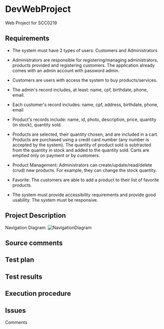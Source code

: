 # DevWebProject

Web Project for SCC0219

## Requirements
 - The system must have 2 types of users: Customers and Administrators
 - Administrators are responsible for registering/managing administrators, products provided and registering customers. The application already comes with an admin account with password admin.
 - Customers are users with access the system to buy products/services.

 - The admin's record includes, at least: name, cpf, birthdate, phone, email.

 - Each customer's record includes: name, cpf, address, birthdate, phone, email

 - Product's records include: name, id, photo, description, price, quantity (in stock), quantity sold.

 - Products are selected, their quantity chosen, and are included in a cart. Products are purchased using a credit card number (any number is accepted by the system). The quantity of product sold is subtracted from the quantity in stock and added to the quantity sold. Carts are emptied only on payment or by customers.

 - Product Management: Administrators can create/update/read/delete (crud) new products. For example, they can change the stock quantity.

 - Favorite: The customers are able to add a product to their list of favorite products.

 - The system must provide accessibility requirements and provide good usability. The system must be responsive.

## Project Description
Navigation Diagram:
![NavigationDiagram](https://user-images.githubusercontent.com/48020553/119233878-5461f780-bb01-11eb-8074-1bcd124773c3.jpg)
## Source comments
## Test plan
## Test results
## Execution procedure
## Issues
 Comments
